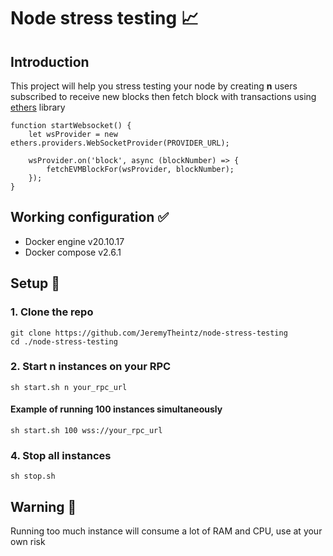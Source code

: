 # Node stress testing :chart_with_upwards_trend:
## Introduction
This project will help you stress testing your node by creating **n** users subscribed to receive new blocks then fetch block with transactions using [ethers](https://docs.ethers.io/v5/) library

```
function startWebsocket() {
	let wsProvider = new ethers.providers.WebSocketProvider(PROVIDER_URL);

	wsProvider.on('block', async (blockNumber) => {
		fetchEVMBlockFor(wsProvider, blockNumber);
	});
}
```
## Working configuration :white_check_mark:
- Docker engine v20.10.17
- Docker compose v2.6.1

## Setup :hammer:

### 1. Clone the repo
```
git clone https://github.com/JeremyTheintz/node-stress-testing
cd ./node-stress-testing
```

### 2. Start n instances on your RPC
`sh start.sh n your_rpc_url`

#### Example of running 100 instances simultaneously 
`sh start.sh 100 wss://your_rpc_url`

### 4. Stop all instances
`sh stop.sh`

## Warning :rotating_light:
Running too much instance will consume a lot of RAM and CPU, use at your own risk